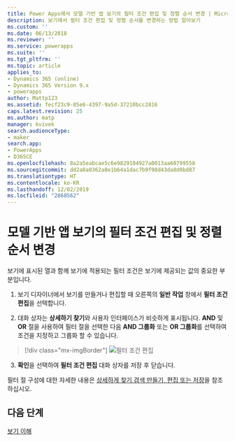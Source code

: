 ```yaml
---
title: Power Apps에서 모델 기반 앱 보기의 필터 조건 편집 및 정렬 순서 변경 | MicrosoftDocs
description: 보기에서 필터 조건 편집 및 정렬 순서를 변경하는 방법 알아보기
ms.custom: ''
ms.date: 06/13/2018
ms.reviewer: ''
ms.service: powerapps
ms.suite: ''
ms.tgt_pltfrm: ''
ms.topic: article
applies_to:
- Dynamics 365 (online)
- Dynamics 365 Version 9.x
- powerapps
author: Mattp123
ms.assetid: fecf23c9-05e6-4397-9a5d-37210bcc2816
caps.latest.revision: 25
ms.author: matp
manager: kvivek
search.audienceType:
- maker
search.app:
- PowerApps
- D365CE
ms.openlocfilehash: 8a2a5eabcae5c6e9829104927a0013aa60799558
ms.sourcegitcommit: dd2a8a0362a8e1b64a1dac7b9f98d43da8d0bd87
ms.translationtype: HT
ms.contentlocale: ko-KR
ms.lasthandoff: 12/02/2019
ms.locfileid: "2868562"
---
```

# <a name="edit-filter-criteria-and-change-sort-order-in-model-driven-app-views"></a>모델 기반 앱 보기의 필터 조건 편집 및 정렬 순서 변경

<a name="BKMK_EditFilterCriteria"></a>   

보기에 표시된 열과 함께 보기에 적용되는 필터 조건은 보기에 제공되는 값의 중요한 부분입니다.  
  
1.  보기 디자이너에서 보기를 만들거나 편집할 때 오른쪽의 **일반 작업** 창에서 **필터 조건 편집**을 선택합니다.  
  
2.  대화 상자는 **상세하기 찾기**와 사용자 인터페이스가 비슷하게 표시됩니다. **AND** 및 **OR** 절을 사용하여 필터 절을 선택한 다음 **AND 그룹화** 또는 **OR 그룹화**를 선택하여 조건을 지정하고 그룹화 할 수 있습니다.  

  > [!div class="mx-imgBorder"] 
  > ![필터 조건 편집](media/edit-filter-criteria.png)
  
3.  **확인**을 선택하여 **필터 조건 편집** 대화 상자를 저장 후 닫습니다.  
  
 필터 절 구성에 대한 자세한 내용은 [상세하게 찾기 검색 만들기, 편집 또는 저장](https://docs.microsoft.com/dynamics365/customer-engagement/basics/save-advanced-find-search)을 참조하십시오.   
 
## <a name="next-steps"></a>다음 단계
[보기 이해 ](create-edit-views.md)
